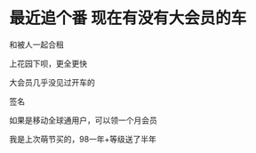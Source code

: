 # 最近追个番  现在有没有大会员的车


和被人一起合租

上花园下呗，更全更快

大会员几乎没见过开车的

签名<img id="aimg_QCK16" onclick="zoom(this, this.src, 0, 0, 0)" class="zoom" src="https://cdn.jsdelivr.net/gh/hishis/forum-master/public/images/patch.gif" onmouseover="img_onmouseoverfunc(this)" onload="thumbImg(this)" border="0" alt="" />

如果是移动全球通用户，可以领一个月会员

我是上次萌节买的，98一年+等级送了半年<img id="aimg_Ws1Op" onclick="zoom(this, this.src, 0, 0, 0)" class="zoom" src="https://cdn.jsdelivr.net/gh/hishis/forum-master/public/images/patch.gif" onmouseover="img_onmouseoverfunc(this)" onload="thumbImg(this)" border="0" alt="" />
